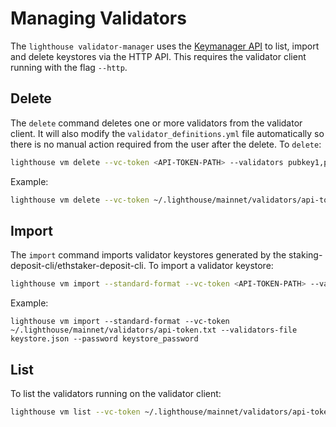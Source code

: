 # Managing Validators

The `lighthouse validator-manager` uses the [Keymanager API](https://ethereum.github.io/keymanager-APIs/#/) to list, import and delete keystores via the HTTP API. This requires the validator client running with the flag `--http`.

## Delete

The `delete` command deletes one or more validators from the validator client. It will also modify the `validator_definitions.yml` file automatically so there is no manual action required from the user after the delete. To `delete`:

```bash
lighthouse vm delete --vc-token <API-TOKEN-PATH> --validators pubkey1,pubkey2
```

Example:

```bash
lighthouse vm delete --vc-token ~/.lighthouse/mainnet/validators/api-token.txt --validators 0x8885c29b8f88ee9b9a37b480fd4384fed74bda33d85bc8171a904847e65688b6c9bb4362d6597fd30109fb2def6c3ae4,0xa262dae3dcd2b2e280af534effa16bedb27c06f2959e114d53bd2a248ca324a018dc73179899a066149471a94a1bc92f
```

## Import

The `import` command imports validator keystores generated by the staking-deposit-cli/ethstaker-deposit-cli. To import a validator keystore:

```bash
lighthouse vm import --standard-format --vc-token <API-TOKEN-PATH> --validators-file /path/to/json --password keystore_password
```

Example:

```
lighthouse vm import --standard-format --vc-token ~/.lighthouse/mainnet/validators/api-token.txt --validators-file keystore.json --password keystore_password
```

## List

To list the validators running on the validator client:

```bash
lighthouse vm list --vc-token ~/.lighthouse/mainnet/validators/api-token.txt
```

